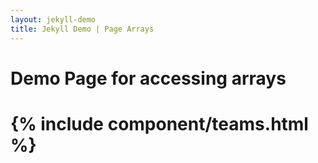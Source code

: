 ```yaml
---
layout: jekyll-demo
title: Jekyll Demo | Page Arrays 
---
```

<!-- page: component-teams.md -->
<h1>Demo Page for accessing arrays<h1>
{% include component/teams.html %}
<!-- page: component-teams.md: DONE -->
